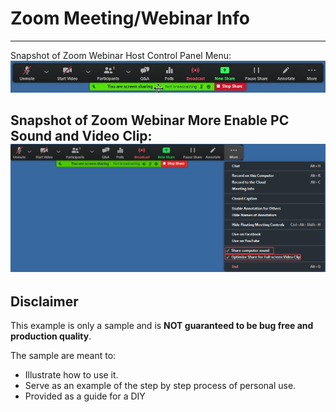 # Zoom Meeting/Webinar Info

---
Snapshot of Zoom Webinar Host Control Panel Menu:
![Control Panel](ZoomWebinarHostControlPanelMenu.png)

Snapshot of Zoom Webinar More Enable PC Sound and Video Clip:
![PC Sound and Video Clip](ZoomWebinarShareMORE_Enable_Sound.VideoClip.png)
---













## Disclaimer
This example is only a sample and is **NOT guaranteed to be bug free and production quality**.

The sample are meant to:
- Illustrate how to use it.
- Serve as an example of the step by step process of personal use.
- Provided as a guide for a DIY
